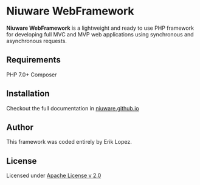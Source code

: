 Niuware WebFramework
======
**Niuware WebFramework** is a lightweight and ready to use PHP framework for developing full MVC and MVP web applications using synchronous and asynchronous requests.

## Requirements
PHP 7.0+
Composer

## Installation

Checkout the full documentation in [niuware.github.io](http://niuware.github.io/)

## Author

This framework was coded entirely by Erik Lopez.

## License

Licensed under [Apache License v 2.0](https://github.com/niuware/web-framework/blob/master/LICENSE)
